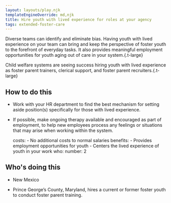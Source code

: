```yaml
---
layout: layouts/play.njk
templateEngineOverride: md,njk
title: Hire youth with lived experience for roles at your agency
tags: extended-foster-care
---
```


Diverse teams can identify and eliminate bias. Having youth with lived experience on your team can bring and keep the perspective of foster youth to the forefront of everyday tasks. It also provides meaningful employment opportunities for youth aging out of care in your system.{.t-large}

Child welfare systems are seeing success hiring youth with lived experience as foster parent trainers, clerical support, and foster parent recruiters.{.t-large}

## How to do this

* Work with your HR department to find the best mechanism for setting aside position(s) specifically for those with lived experience.

* If possible, make ongoing therapy available and encouraged as part of employment, to help new employees process any feelings or situations that may arise when working within the system.

    costs:
      - No additional costs to normal salaries
    benefits:
      - Provides employment opportunities for youth
      - Centers the lived experience of youth in your work
    who:
      number: 2

## Who's doing this

* New Mexico

* Prince George’s County, Maryland, hires a current or former foster youth to conduct foster parent training.
  
